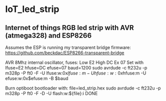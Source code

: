 # IoT_led_strip
Internet of things RGB led strip with AVR (atmega328) and ESP8266
---

Assumes the ESP is running my transparent bridge firmware: https://github.com/beckdac/ESP8266-transparent-bridge

AVR 8Mhz internal oscillator, fuses: Low E2 High DC Ex 07
Set with
   lfuse=E2
   hfuse=DC
   efuse=07
   baud=1200
   sudo avrdude -c ft232u -p m328p -P ft0 -F -U lfuse:w:0x$lfuse:m -U hfuse:w:0x$hfuse:m -U efuse:w:0x$efuse:m -B $baud

Burn optiboot bootloader with:
   file=led_strip.hex
   sudo avrdude -c ft232u -p m328p -P ft0 -F -D -U flash:w:${file}:i DONE

